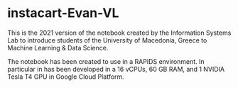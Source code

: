 # instacart-Evan-VL
This is the 2021 version of the notebook created by the Information Systems Lab to introduce students of the University of Macedonia, Greece to Machine Learning & Data Science.

The notebook has been created to use in a RAPIDS environment. In particular in has been developed in a 16 vCPUs, 60 GB RAM, and 1 NVIDIA Tesla T4 GPU in Google Cloud Platform.
